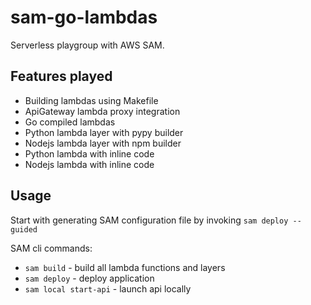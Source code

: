 # sam-go-lambdas

Serverless playgroup with AWS SAM.

## Features played

- Building lambdas using Makefile
- ApiGateway lambda proxy integration
- Go compiled lambdas
- Python lambda layer with pypy builder
- Nodejs lambda layer with npm builder
- Python lambda with inline code
- Nodejs lambda with inline code

## Usage

Start with generating SAM configuration file by invoking `sam deploy --guided`

SAM cli commands:

- `sam build` - build all lambda functions and layers
- `sam deploy` - deploy application
- `sam local start-api` - launch api locally

